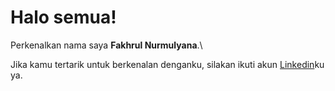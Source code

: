 # Halo semua! 

Perkenalkan nama saya **Fakhrul Nurmulyana**.\

Jika kamu tertarik untuk berkenalan denganku, silakan ikuti akun [Linkedin](www.linkedin.com/in/fakhrul-nurmulyana-760745221)ku ya.
